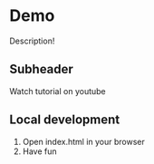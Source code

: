 # Demo

Description!

## Subheader

Watch tutorial on youtube

## Local development

1. Open index.html in your browser
2. Have fun